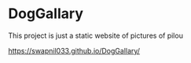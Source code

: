 # DogGallary

This project is just a static website of pictures of pilou 

https://swapnil033.github.io/DogGallary/
